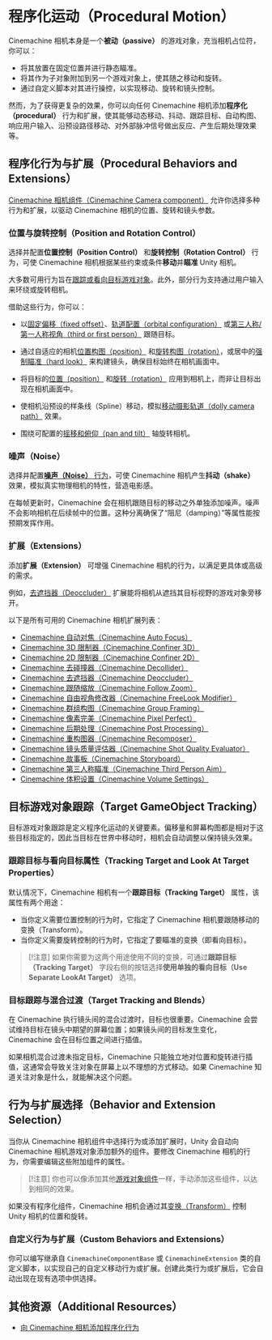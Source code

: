 # 程序化运动（Procedural Motion）

Cinemachine 相机本身是一个**被动（passive）** 的游戏对象，充当相机占位符，你可以：
* 将其放置在固定位置并进行静态瞄准。
* 将其作为子对象附加到另一个游戏对象上，使其随之移动和旋转。
* 通过自定义脚本对其进行操控，以实现移动、旋转和镜头控制。

然而，为了获得更复杂的效果，你可以向任何 Cinemachine 相机添加**程序化（procedural）** 行为和扩展，使其能够动态移动、抖动、跟踪目标、自动构图、响应用户输入、沿预设路径移动、对外部脉冲信号做出反应、产生后期处理效果等。


## 程序化行为与扩展（Procedural Behaviors and Extensions）

[Cinemachine 相机组件（Cinemachine Camera component）](CinemachineCamera.md) 允许你选择多种行为和扩展，以驱动 Cinemachine 相机的位置、旋转和镜头参数。

### 位置与旋转控制（Position and Rotation Control）

选择并配置**位置控制（Position Control）** 和**旋转控制（Rotation Control）** 行为，可使 Cinemachine 相机根据某些约束或条件**移动**并**瞄准** Unity 相机。

大多数可用行为旨在[跟踪或看向目标游戏对象](#目标游戏对象跟踪（target-gameobject-tracking）)。此外，部分行为支持通过用户输入来环绕或旋转相机。

借助这些行为，你可以：
* 以[固定偏移（fixed offset）](CinemachineFollow.md)、[轨道配置（orbital configuration）](CinemachineOrbitalFollow.md) 或[第三人称/第一人称视角（third or first person）](CinemachineThirdPersonFollow.md) 跟随目标。

* 通过自适应的相机[位置构图（position）](CinemachinePositionComposer.md) 和[旋转构图（rotation）](CinemachineRotationComposer.md)，或居中的[强制瞄准（hard look）](CinemachineHardLookAt.md) 来构建镜头，确保目标始终在相机画面中。

* 将目标的[位置（position）](CinemachineHardLockToTarget.md) 和[旋转（rotation）](CinemachineRotateWithFollowTarget.md) 应用到相机上，而非让目标出现在相机画面中。

* 使相机沿预设的样条线（Spline）移动，模拟[移动摄影轨道（dolly camera path）](CinemachineSplineDolly.md) 效果。

* 围绕可配置的[摇移和俯仰（pan and tilt）](CinemachinePanTilt.md) 轴旋转相机。

### 噪声（Noise）

选择并配置[**噪声（Noise）** 行为](CinemachineBasicMultiChannelPerlin.md)，可使 Cinemachine 相机产生**抖动（shake）** 效果，模拟真实物理相机的特性，营造电影感。

在每帧更新时，Cinemachine 会在相机跟随目标的移动之外单独添加噪声。噪声不会影响相机在后续帧中的位置。这种分离确保了“阻尼（damping）”等属性能按预期发挥作用。

### 扩展（Extensions）

添加**扩展（Extension）** 可增强 Cinemachine 相机的行为，以满足更具体或高级的需求。

例如，[去遮挡器（Deoccluder）](CinemachineDeoccluder.md) 扩展能将相机从遮挡其目标视野的游戏对象旁移开。

以下是所有可用的 Cinemachine 相机扩展列表：

  * [Cinemachine 自动对焦（Cinemachine Auto Focus）](CinemachineAutoFocus.md)
  * [Cinemachine 3D 限制器（Cinemachine Confiner 3D）](CinemachineConfiner3D.md)
  * [Cinemachine 2D 限制器（Cinemachine Confiner 2D）](CinemachineConfiner2D.md)
  * [Cinemachine 去碰撞器（Cinemachine Decollider）](CinemachineDecollider.md)
  * [Cinemachine 去遮挡器（Cinemachine Deoccluder）](CinemachineDeoccluder.md)
  * [Cinemachine 跟随缩放（Cinemachine Follow Zoom）](CinemachineFollowZoom.md)
  * [Cinemachine 自由视角修改器（Cinemachine FreeLook Modifier）](CinemachineFreeLookModifier.md)
  * [Cinemachine 群组构图（Cinemachine Group Framing）](CinemachineGroupFraming.md)
  * [Cinemachine 像素完美（Cinemachine Pixel Perfect）](CinemachinePixelPerfect.md)
  * [Cinemachine 后期处理（Cinemachine Post Processing）](CinemachinePostProcessing.md)
  * [Cinemachine 重构图器（Cinemachine Recomposer）](CinemachineRecomposer.md)
  * [Cinemachine 镜头质量评估器（Cinemachine Shot Quality Evaluator）](CinemachineShotQualityEvaluator.md)
  * [Cinemachine 故事板（Cinemachine Storyboard）](CinemachineStoryboard.md)
  * [Cinemachine 第三人称瞄准（Cinemachine Third Person Aim）](CinemachineThirdPersonAim.md)
  * [Cinemachine 体积设置（Cinemachine Volume Settings）](CinemachineVolumeSettings.md)
  <!---* Cinemachine 相机偏移（Cinemachine Camera Offset）（组件/扩展，文档中缺失）--->


## 目标游戏对象跟踪（Target GameObject Tracking）

目标游戏对象跟踪是定义程序化运动的关键要素。偏移量和屏幕构图都是相对于这些目标指定的，因此当目标在世界中移动时，相机会自动调整以保持镜头效果。

### 跟踪目标与看向目标属性（Tracking Target and Look At Target Properties）

默认情况下，Cinemachine 相机有一个**跟踪目标（Tracking Target）** 属性，该属性有两个用途：

* 当你定义需要位置控制的行为时，它指定了 Cinemachine 相机要跟随移动的变换（Transform）。
* 当你定义需要旋转控制的行为时，它指定了要瞄准的变换（即看向目标）。

> [!注意]
> 如果你需要为这两个用途使用不同的变换，可通过**跟踪目标（Tracking Target）** 字段右侧的按钮选择**使用单独的看向目标（Use Separate LookAt Target）** 选项。

### 目标跟踪与混合过渡（Target Tracking and Blends）

在 Cinemachine 执行镜头间的混合过渡时，目标也很重要。Cinemachine 会尝试维持目标在镜头中期望的屏幕位置；如果镜头间的目标发生变化，Cinemachine 会在目标位置之间进行插值。

如果相机混合过渡未指定目标，Cinemachine 只能独立地对位置和旋转进行插值，这通常会导致关注对象在屏幕上以不理想的方式移动。如果 Cinemachine 知道关注对象是什么，就能解决这个问题。


## 行为与扩展选择（Behavior and Extension Selection）

当你从 Cinemachine 相机组件中选择行为或添加扩展时，Unity 会自动向 Cinemachine 相机游戏对象添加额外的组件。要修改 Cinemachine 相机的行为，你需要编辑这些附加组件的属性。

> [!注意]
> 你也可以像添加其他[游戏对象组件](https://docs.unity3d.com/Manual/UsingComponents.html)一样，手动添加这些组件，以达到相同的效果。

如果没有程序化组件，Cinemachine 相机会通过其[变换（Transform）](https://docs.unity3d.com/Manual/class-Transform.html) 控制 Unity 相机的位置和旋转。

### 自定义行为与扩展（Custom Behaviors and Extensions）

你可以编写继承自 `CinemachineComponentBase` 或 `CinemachineExtension` 类的自定义脚本，以实现自己的自定义移动行为或扩展。创建此类行为或扩展后，它会自动出现在现有选项中供选择。

## 其他资源（Additional Resources）

* [向 Cinemachine 相机添加程序化行为](setup-procedural-behavior.md)